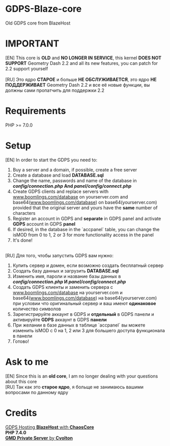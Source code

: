 # GDPS-Blaze-core
Old GDPS core from BlazeHost

# IMPORTANT
[EN] This core is **OLD** and **NO LONGER IN SERVICE**, this kernel **DOES NOT SUPPORT** Geometry Dash 2.2 and all its new features, you can patch for 2.2 support yourself <br><br>
[RU] Это ядро **СТАРОЕ** и больше **НЕ ОБСЛУЖИВАЕТСЯ**, это ядро **НЕ ПОДДЕРЖИВАЕТ** Geometry Dash 2.2 и все её новые функции, вы должны сами пропатчить для поддержки 2.2

# Requirements
PHP >= 7.0.0

# Setup
[EN] In order to start the GDPS you need to:
1. Buy a server and a domain, if possible, create a free server
2. Create a database and load **DATABASE.sql**
3. Change the name, passwords and name of the database in **_config/connection.php_ And _panel/config/connect.php_**
4. Create GDPS clients and replace servers with www.boomlings.com/database on yourserver.com and base64(www.boomlings.com/database) on base64(yourserver.com) provided that the original server and yours have the **same** number of characters
5. Register an account in GDPS and **separate** in GDPS panel and activate **GDPS** account in GDPS **panel**
6. If desired, in the database in the \`accpanel\` table, you can change the isMOD from 0 to 1, 2 or 3 for more functionality access in the panel
7. It's done!
<br><br>

[RU] Для того, чтобы запустить GDPS вам нужно:
1. Купить сервер и домен, если возможно создать бесплатный сервер
2. Создать базу данных и загрузить **DATABASE.sql**
3. Изменить имя, пароли и название базы данных в **_config/connection.php_ И _panel/config/connect.php_**
4. Создать GDPS клиенты и заменить сервера с www.boomlings.com/database на yourserver.com и base64(www.boomlings.com/database) на base64(yourserver.com) при условии что оригинальный сервер и ваш имеют **одинаковое** количество символов
5. Зарегистрируйте аккаунт в GDPS и **отдельный** в GDPS панели и активируйте **GDPS** аккаунт в GDPS **панели**
6. При желании в базе данных в таблице \`accpanel\` вы можете изменить isMOD с 0 на 1, 2 или 3 для большего доступа функционала в панели
7. Готово!

# Ask to me
[EN] Since this is an **old core**, I am no longer dealing with your questions about this core
<br>
[RU] Так как это **старое ядро**, я больще не занимаюсь вашими вопросами по данному ядру

# Credits
[GDPS Hosting **BlazeHost** with **ChaosCore**](https://www.blazehost.ru)
<br>
**PHP 7.4.0**
<br>
[**GMD Private Server** by **Cvolton**](https://github.com/Cvolton/GMDprivateServer/tree/master)
